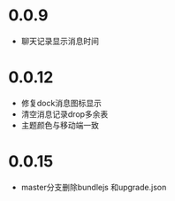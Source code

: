 # 0.0.9

* 聊天记录显示消息时间

# 0.0.12

* 修复dock消息图标显示
* 清空消息记录drop多余表
* 主题颜色与移动端一致

# 0.0.15
* master分支删除bundlejs 和upgrade.json

